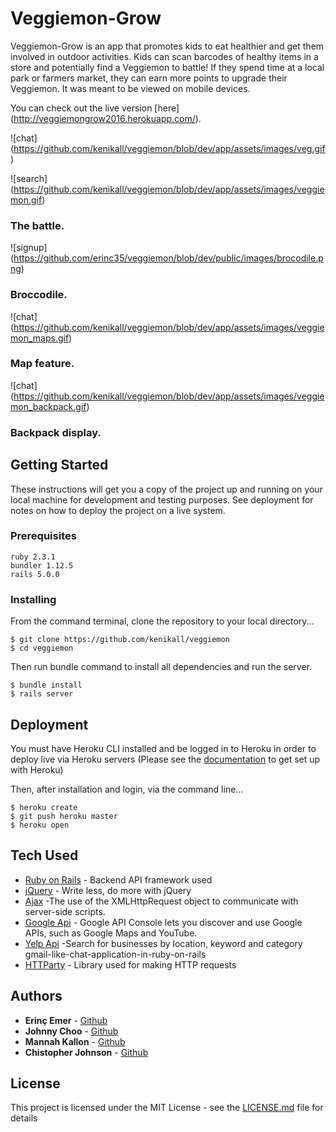 # Veggiemon-Grow

Veggiemon-Grow is an app that promotes kids to eat healthier and get them involved in outdoor activities. Kids can scan barcodes of healthy items in a store and potentially find a Veggiemon to battle! If they spend time at a local park or farmers market, they can earn more points to upgrade their Veggiemon. It was meant to be viewed on mobile devices.

You can check out the live version [here] (http://veggiemongrow2016.herokuapp.com/).

![chat] (https://github.com/kenikall/veggiemon/blob/dev/app/assets/images/veg.gif)


![search] (https://github.com/kenikall/veggiemon/blob/dev/app/assets/images/veggiemon.gif)

### The battle.

![signup] (https://github.com/erinc35/veggiemon/blob/dev/public/images/brocodile.png)

### Broccodile.

![chat] (https://github.com/kenikall/veggiemon/blob/dev/app/assets/images/veggiemon_maps.gif)

### Map feature.

![chat] (https://github.com/kenikall/veggiemon/blob/dev/app/assets/images/veggiemon_backpack.gif)

### Backpack display.

## Getting Started

These instructions will get you a copy of the project up and running on your local machine for development and testing purposes. See deployment for notes on how to deploy the project on a live system.

### Prerequisites

```
ruby 2.3.1
bundler 1.12.5
rails 5.0.0
```

### Installing
From the command terminal, clone the repository to your local directory...
```
$ git clone https://github.com/kenikall/veggiemon
$ cd veggiemon
```

Then run bundle command to install all dependencies and run the server.

```
$ bundle install
$ rails server
```

## Deployment

You must have Heroku CLI installed and be logged in to Heroku in order to deploy live via Heroku servers
(Please see the [documentation](https://devcenter.heroku.com) to get set up with Heroku)

Then, after installation and login, via the command line...
```
$ heroku create
$ git push heroku master
$ heroku open
```
## Tech Used

* [Ruby on Rails](http://api.rubyonrails.org/) - Backend API framework used
* [jQuery](https://jquery.com/) - Write less, do more with jQuery
* [Ajax](https://developer.mozilla.org/en-US/docs/AJAX/Getting_Started) -The use of the XMLHttpRequest object to communicate with server-side scripts.
* [Google Api](https://console.developers.google.com/?pli=1) - Google API Console lets you discover and use Google APIs, such as Google Maps and YouTube.
* [Yelp Api](https://www.yelp.com/developers/documentation/v2/overview) -Search for businesses by location, keyword and category
gmail-like-chat-application-in-ruby-on-rails
* [HTTParty](https://github.com/jnunemaker/httparty) - Library used for making HTTP requests

## Authors

* **Erinç Emer** - [Github](https://github.com/erinc35)
* **Johnny Choo** - [Github](https://github.com/jchoo157)
* **Mannah Kallon** - [Github](https://github.com/kenikall)
* **Chistopher Johnson** - [Github](https://github.com/Koala-t)

## License

This project is licensed under the MIT License - see the [LICENSE.md](LICENSE.md) file for details


